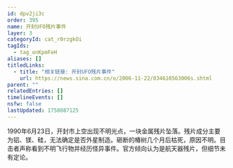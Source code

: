 ```yaml
---
id: dpv2ji3c
order: 395
name: 开封UFO残片事件
layer: 3
categoryId: cat_r0rzgkOi
tagIds:
  - tag_onKpmFeH
aliases: []
titledLinks:
  - title: "相关链接: 开封UFO残片事件"
    url: https://news.sina.com.cn/o/2006-11-22/034610563006s.shtml
parent: ""
relatedEntries: []
timelineEvents: []
nsfw: false
lastUpdated: 1758087125
---
```


1990年6月23日，开封市上空出现不明光点，一块金属残片坠落。残片成分主要为铝、镁、硅，无法确定是否外星制造。砸断的椿树几个月后枯死，原因不明。目击者声称看到不明飞行物并经历怪异事件。官方倾向认为是航天器残片，但细节未有定论。